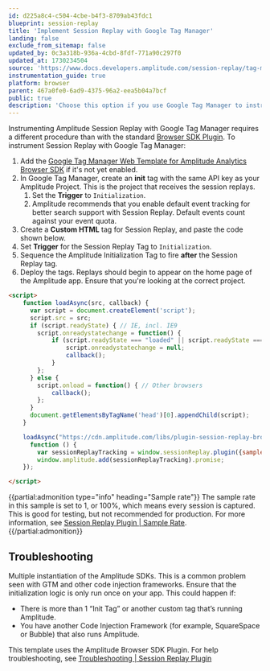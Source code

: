 ```yaml
---
id: d225a8c4-c504-4cbe-b4f3-8709ab43fdc1
blueprint: session-replay
title: 'Implement Session Replay with Google Tag Manager'
landing: false
exclude_from_sitemap: false
updated_by: 0c3a318b-936a-4cbd-8fdf-771a90c297f0
updated_at: 1730234504
source: 'https://www.docs.developers.amplitude.com/session-replay/tag-managers/google-tag-manager/'
instrumentation_guide: true
platform: browser
parent: 467a0fe0-6ad9-4375-96a2-eea5b04a7bcf
public: true
description: 'Choose this option if you use Google Tag Manager to instrument Amplitude on your site.'
---
```

Instrumenting Amplitude Session Replay with Google Tag Manager requires a different procedure than with the standard [Browser SDK Plugin](/docs/session-replay/session-replay-plugin). To instrument Session Replay with Google Tag Manager:

1. Add the [Google Tag Manager Web Template for Amplitude Analytics Browser SDK](/docs/data/source-catalog/google-tag-manager) if it's not yet enabled.
2. In Google Tag Manager, create an **init** tag with the same API key as your Amplitude Project. This is the project that receives the session replays.
   1. Set the **Trigger** to `Initialization`.
   2. Amplitude recommends that you enable default event tracking for better search support with Session Replay. Default events count against your event quota.
3. Create a **Custom HTML** tag for Session Replay, and paste the code shown below.
4. Set **Trigger** for the Session Replay Tag to `Initialization`.
5. Sequence the Amplitude Initialization Tag to fire **after** the Session Replay tag. 
6. Deploy the tags. Replays should begin to appear on the home page of the Amplitude app. Ensure that you're looking at the correct project.

```html 
<script>
    function loadAsync(src, callback) {
      var script = document.createElement('script');
      script.src = src;
      if (script.readyState) { // IE, incl. IE9
        script.onreadystatechange = function() {
            if (script.readyState === "loaded" || script.readyState === "complete") {
                script.onreadystatechange = null;
                callback();
            }
        };
      } else {
        script.onload = function() { // Other browsers
            callback();
        };
      }
      document.getElementsByTagName('head')[0].appendChild(script);
    }

    loadAsync("https://cdn.amplitude.com/libs/plugin-session-replay-browser-{{sdk_versions:session_replay_plugin}}-min.js.gz", 
      function () {
        var sessionReplayTracking = window.sessionReplay.plugin({sampleRate: 1});
        window.amplitude.add(sessionReplayTracking).promise;
    });

</script>
```

{{partial:admonition type="info" heading="Sample rate"}}
The sample rate in this sample is set to 1, or 100%, which means every session is captured. This is good for testing, but not recommended for production. For more information, see [Session Replay Plugin | Sample Rate](/docs/session-replay/session-replay-plugin#sampling-rate).
{{/partial:admonition}}

## Troubleshooting

Multiple instantiation of the Amplitude SDKs. This is a common problem seen with GTM and other code injection frameworks. Ensure that the initialization logic is only run once on your app. This could happen if:

- There is more than 1 “Init Tag” or another custom tag that’s running Amplitude. 
- You have another Code Injection Framework (for example, SquareSpace or Bubble) that also runs Amplitude. 

This template uses the Amplitude Browser SDK Plugin. For help troubleshooting, see [Troubleshooting | Session Replay Plugin](/docs/session-replay/session-replay-plugin#troubleshooting)